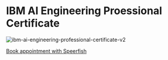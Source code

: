 # IBM AI Engineering Proessional Certificate

![ibm-ai-engineering-professional-certificate-v2](https://github.com/user-attachments/assets/0bbbde17-5c2b-4c1c-812e-74dfadf7edc4)

[Book appointment with Speerfish](https://speerfish-denver.square.site/s/appointments)
